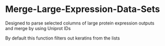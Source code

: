 # Merge-Large-Expression-Data-Sets
Designed to parse selected columns of large protein expression outputs and merge by using Uniprot IDs


By default this function filters out keratins from the lists
